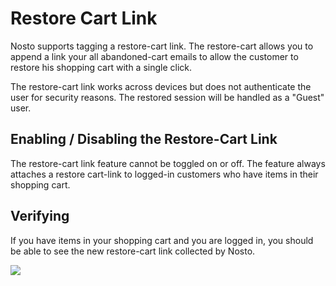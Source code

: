 # Restore Cart Link

Nosto supports tagging a restore-cart link. The restore-cart allows you to append a link your all abandoned-cart emails to allow the customer to restore his shopping cart with a single click.

The restore-cart link works across devices but does not authenticate the user for security reasons. The restored session will be handled as a "Guest" user.

## Enabling / Disabling the Restore-Cart Link

The restore-cart link feature cannot be toggled on or off. The feature always attaches a restore cart-link to logged-in customers who have items in their shopping cart.

## Verifying

If you have items in your shopping cart and you are logged in, you should be able to see the new restore-cart link collected by Nosto.

![](https://user-images.githubusercontent.com/327432/34688874-3e5c0ee4-f4bc-11e7-99ce-891d49d93c39.png)

